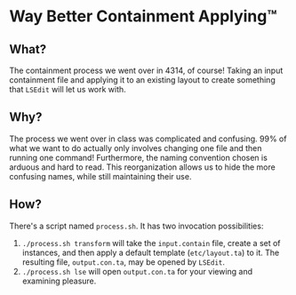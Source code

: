 # Way Better Containment Applying&trade;

## What?
The containment process we went over in 4314, of course! Taking an input containment file and applying it to an existing layout to create something that `LSEdit` will let us work with.

## Why?
The process we went over in class was complicated and confusing. 99% of what we want to do actually only involves changing one file and then running one command! Furthermore, the naming convention chosen is arduous and hard to read. This reorganization allows us to hide the more confusing names, while still maintaining their use.

## How?
There's a script named `process.sh`. It has two invocation possibilities:
1. `./process.sh transform` will take the `input.contain` file, create a set of instances, and then apply a default template (`etc/layout.ta`) to it. The resulting file, `output.con.ta`, may be opened by `LSEdit`.
2. `./process.sh lse` will open `output.con.ta` for your viewing and examining pleasure.
